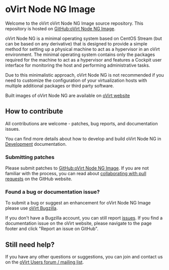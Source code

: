# oVirt Node NG Image

Welcome to the oVirt oVirt Node NG Image source repository.
This repository is hosted on [GitHub:oVirt Node NG Image](https://github.com/oVirt/ovirt-node-ng-image).

oVirt Node NG is a minimal operating system based on CentOS Stream (but can be based on any derivative)
that is designed to provide a simple method for setting up a physical machine to act as a hypervisor in an oVirt environment.
The minimal operating system contains only the packages required for the machine to act as a hypervisor
and features a Cockpit user interface for monitoring the host and performing administrative tasks.

Due to this minimalistic approach, oVirt Node NG is not recommended if you need to customize the configuration of
your virtualization hosts with multiple additional packages or third party software.

Built images of oVirt Node NG are available on [oVirt website](https://ovirt.org/download/node.html)

## How to contribute

All contributions are welcome - patches, bug reports, and documentation issues.

You can find more details about how to develop and build oVirt Node NG in [Development](DEVELOPMENT.md) documentation.


### Submitting patches

Please submit patches to [GitHub:oVirt Node NG Image](https://github.com/oVirt/ovirt-node-ng-image).
If you are not familiar with the process, you can read about
[collaborating with pull requests](https://docs.github.com/en/pull-requests/collaborating-with-pull-requests/proposing-changes-to-your-work-with-pull-requests)
on the GitHub website.

### Found a bug or documentation issue?

To submit a bug or suggest an enhancement for oVirt Node NG Image please use
[oVirt Bugzilla](https://bugzilla.redhat.com/enter_bug.cgi?product=ovirt-node).

If you don't have a Bugzilla account, you can still report [issues](https://github.com/oVirt/ovirt-node-ng-image/issues).
If you find a documentation issue on the oVirt website, please navigate to the page footer and click "Report an issue on GitHub".

## Still need help?

If you have any other questions or suggestions, you can join and contact us on the [oVirt Users forum / mailing list](https://lists.ovirt.org/admin/lists/users.ovirt.org/).
